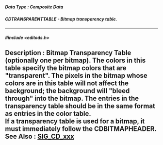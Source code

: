 ##### Data Type : Composite Data
##### CDTRANSPARENTTABLE - Bitmap transparency table.
---
##### #include <editods.h>
**Description :**
Bitmap Transparency Table (optionally one per bitmap).  The colors in this 
table specify the bitmap colors that are "transparent".  The pixels in the 
bitmap whose colors are in this table will not affect the background; the 
background will "bleed through" into the bitmap.  The entries in the 
transparency table should be in the same format as entries in the color table.  
If a transparency table is used for a bitmap, it must immediately follow the 
CDBITMAPHEADER.
**See Also :**
[SIG_CD_xxx](D:/md_files/SIG_CD_xxx.md)
---
